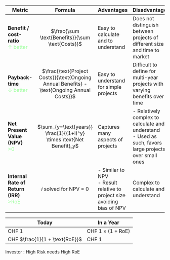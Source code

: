 
| Metric                                                                               |                                           Formula                                           | Advantages                                                                 | Disadvantages                                                                                             |
| ------------------------------------------------------------------------------------ | :-----------------------------------------------------------------------------------------: | -------------------------------------------------------------------------- | --------------------------------------------------------------------------------------------------------- |
| **Benefit / cost-ratio**<br><span style="color: #88FF88DD;">$\uparrow$ better</span> |                      $\frac{\sum \text{Benefits}}{\sum \text{Costs}}$                       | Easy to calculate and to understand                                        | Does not distinguish between projects of different size and time to market                                |
| **Payback-time**<br><span style="color: #88FF88DD;"> $\downarrow$ better</span>      | $\frac{\text{Project Costs}}{\text{Ongoing Annual Benefits} - \text{Ongoing Annual Costs}}$ | Easy to understand for simple projects                                     | Difficult to define for multi-year projects with varying benefits over time                               |
| **Net Present Value (NPV)**<br><span style="color: #88FF88DD;">>0</span>             |            $\sum_{y=\text{years}} \frac{1}{(1+i)^y} \times \text{Net Benefit}_y$            | Captures many aspects of projects                                          | - Relatively complex to calculate and understand<br>- Used as such, favors large projects over small ones |
| **Internal Rate of Return (IRR)**<br><span style="color: #88FF88DD;">>RoE</span>     |                                   $i$ solved for NPV = 0                                    | - Similar to NPV<br>- Result relative to project size avoiding bias of NPV | Complex to calculate and understand                                                                       |


| Today                          | In a Year                       |
| ------------------------------ | ------------------------------- |
| CHF $1$                        | CHF $1 \times  (1+ \text{RoE})$ |
| CHF $\frac{1}{1 + \text{RoE}}$ | CHF $1$                         |
Investor : High Risk needs High RoE
